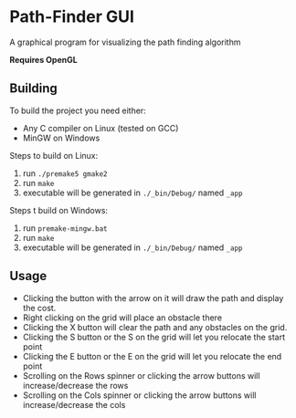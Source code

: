 # Path-Finder GUI
A graphical program for visualizing the path finding algorithm

**Requires OpenGL**
## Building
To build the project you need either:
* Any C compiler on Linux (tested on GCC)
* MinGW on Windows

Steps to build on Linux:
1. run `./premake5 gmake2`
2. run `make`
3. executable will be generated in `./_bin/Debug/` named `_app`

Steps t build on Windows:
1. run `premake-mingw.bat`
2. run `make`
3. executable will be generated in `./_bin/Debug/` named `_app`

## Usage
* Clicking the button with the arrow on it will draw the path and display the cost.
* Right clicking on the grid will place an obstacle there
* Clicking the X button will clear the path and any obstacles on the grid.
* Clicking the S button or the S on the grid will let you relocate the start point
* Clicking the E button or the E on the grid will let you relocate the end point
* Scrolling on the Rows spinner or clicking the arrow buttons will increase/decrease the rows
* Scrolling on the Cols spinner or clicking the arrow buttons will increase/decrease the cols
